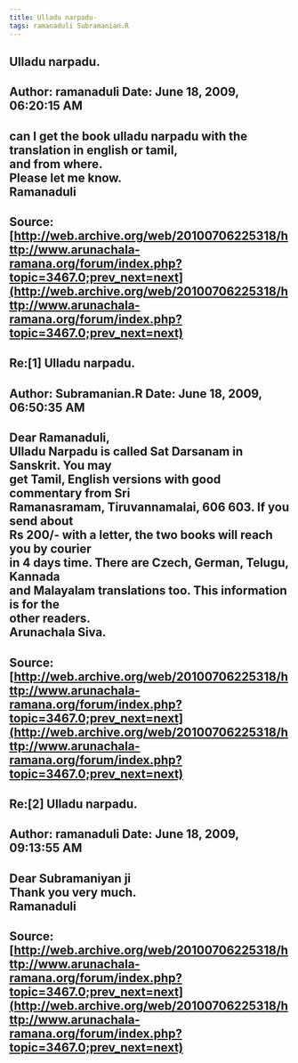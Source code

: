 ```yaml
--- 
title: Ulladu narpadu-   
tags: ramanaduli Subramanian.R  
---  
```

## Ulladu narpadu.  
Author: ramanaduli          Date: June 18, 2009, 06:20:15 AM  
---  
can I get the book ulladu narpadu with the translation in english or tamil,  
and from where.   
Please let me know.   
Ramanaduli
 ---  
Source:[http://web.archive.org/web/20100706225318/http://www.arunachala-ramana.org/forum/index.php?topic=3467.0;prev_next=next](http://web.archive.org/web/20100706225318/http://www.arunachala-ramana.org/forum/index.php?topic=3467.0;prev_next=next)   
---  

## Re:[1] Ulladu narpadu.  
Author: Subramanian.R       Date: June 18, 2009, 06:50:35 AM  
---  
Dear Ramanaduli,   
Ulladu Narpadu is called Sat Darsanam in Sanskrit. You may   
get Tamil, English versions with good commentary from Sri   
Ramanasramam, Tiruvannamalai, 606 603. If you send about   
Rs 200/- with a letter, the two books will reach you by courier   
in 4 days time. There are Czech, German, Telugu, Kannada   
and Malayalam translations too. This information is for the   
other readers.   
Arunachala Siva.
 ---  
Source:[http://web.archive.org/web/20100706225318/http://www.arunachala-ramana.org/forum/index.php?topic=3467.0;prev_next=next](http://web.archive.org/web/20100706225318/http://www.arunachala-ramana.org/forum/index.php?topic=3467.0;prev_next=next)   
---  

## Re:[2] Ulladu narpadu.  
Author: ramanaduli          Date: June 18, 2009, 09:13:55 AM  
---  
Dear Subramaniyan ji   
Thank you very much.   
Ramanaduli
 ---  
Source:[http://web.archive.org/web/20100706225318/http://www.arunachala-ramana.org/forum/index.php?topic=3467.0;prev_next=next](http://web.archive.org/web/20100706225318/http://www.arunachala-ramana.org/forum/index.php?topic=3467.0;prev_next=next)   
---  

